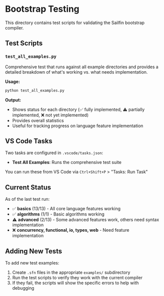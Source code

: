 # Bootstrap Testing

This directory contains test scripts for validating the Sailfin bootstrap compiler.

## Test Scripts

### `test_all_examples.py`

Comprehensive test that runs against all example directories and provides a detailed breakdown of what's working vs. what needs implementation.

**Usage:**

```bash
python test_all_examples.py
```

**Output:**

- Shows status for each directory (✅ fully implemented, ⚠️ partially implemented, ❌ not yet implemented)
- Provides overall statistics
- Useful for tracking progress on language feature implementation

## VS Code Tasks

Two tasks are configured in `.vscode/tasks.json`:

- **Test All Examples**: Runs the comprehensive test suite

You can run these from VS Code via `Ctrl+Shift+P` > "Tasks: Run Task"

## Current Status

As of the last test run:

- ✅ **basics** (13/13) - All core language features working
- ✅ **algorithms** (1/1) - Basic algorithms working
- ⚠️ **advanced** (2/13) - Some advanced features work, others need syntax implementation
- ❌ **concurrency, functional, io, types, web** - Need feature implementation

## Adding New Tests

To add new test examples:

1. Create `.sfn` files in the appropriate `examples/` subdirectory
2. Run the test scripts to verify they work with the current compiler
3. If they fail, the scripts will show the specific errors to help with debugging
